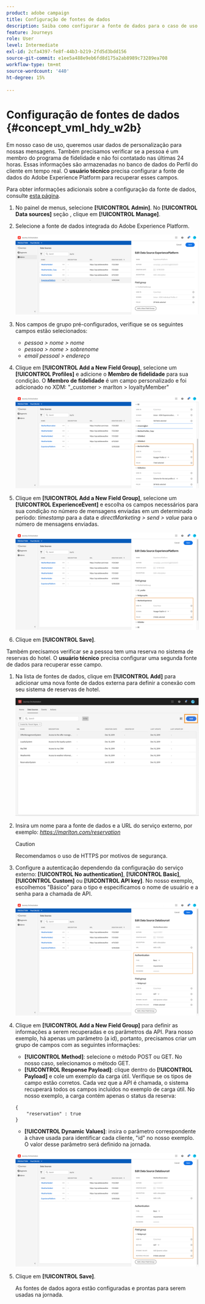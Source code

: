 ```yaml
---
product: adobe campaign
title: Configuração de fontes de dados
description: Saiba como configurar a fonte de dados para o caso de uso avançado do jornada
feature: Journeys
role: User
level: Intermediate
exl-id: 2cfa4397-fe8f-44b3-b219-2fd5d3bdd156
source-git-commit: e1ee5a488e9eb6fd8d175a2ab8989c73289ea708
workflow-type: tm+mt
source-wordcount: '440'
ht-degree: 15%

---
```


# Configuração de fontes de dados {#concept_vml_hdy_w2b}

Em nosso caso de uso, queremos usar dados de personalização para nossas mensagens. Também precisamos verificar se a pessoa é um membro do programa de fidelidade e não foi contatado nas últimas 24 horas. Essas informações são armazenadas no banco de dados do Perfil do cliente em tempo real. O **usuário técnico** precisa configurar a fonte de dados do Adobe Experience Platform para recuperar esses campos.

Para obter informações adicionais sobre a configuração da fonte de dados, consulte [esta página](../datasource/about-data-sources.md).

1. No painel de menus, selecione **[!UICONTROL Admin]**. No **[!UICONTROL Data sources]** seção , clique em **[!UICONTROL Manage]**.
1. Selecione a fonte de dados integrada do Adobe Experience Platform.

   ![](../assets/journey23.png)

1. Nos campos de grupo pré-configurados, verifique se os seguintes campos estão selecionados:

   * _pessoa > nome > nome_
   * _pessoa > nome > sobrenome_
   * _email pessoal > endereço_

1. Clique em **[!UICONTROL Add a New Field Group]**, selecione um **[!UICONTROL Profiles]** e adicione o **Membro de fidelidade** para sua condição. O **Membro de fidelidade** é um campo personalizado e foi adicionado no XDM: &quot;_customer > marlton > loyaltyMember&quot;

   ![](../assets/journeyuc2_6.png)

1. Clique em **[!UICONTROL Add a New Field Group]**, selecione um **[!UICONTROL ExperienceEvent]** e escolha os campos necessários para sua condição no número de mensagens enviadas em um determinado período: _timestamp_ para a data e _directMarketing > send > value_ para o número de mensagens enviadas.

   ![](../assets/journeyuc2_7.png)

1. Clique em **[!UICONTROL Save]**.

Também precisamos verificar se a pessoa tem uma reserva no sistema de reservas do hotel. O **usuário técnico** precisa configurar uma segunda fonte de dados para recuperar esse campo.

1. Na lista de fontes de dados, clique em **[!UICONTROL Add]** para adicionar uma nova fonte de dados externa para definir a conexão com seu sistema de reservas de hotel.

   ![](../assets/journeyuc2_9.png)

1. Insira um nome para a fonte de dados e a URL do serviço externo, por exemplo: _https://marlton.com/reservation_

   >[!CAUTION]
   >
   >Recomendamos o uso de HTTPS por motivos de segurança.

1. Configure a autenticação dependendo da configuração do serviço externo: **[!UICONTROL No authentication]**, **[!UICONTROL Basic]**, **[!UICONTROL Custom]** ou **[!UICONTROL API key]**. No nosso exemplo, escolhemos &quot;Básico&quot; para o tipo e especificamos o nome de usuário e a senha para a chamada de API.

   ![](../assets/journeyuc2_10.png)

1. Clique em **[!UICONTROL Add a New Field Group]** para definir as informações a serem recuperadas e os parâmetros da API. Para nosso exemplo, há apenas um parâmetro (a id), portanto, precisamos criar um grupo de campos com as seguintes informações:

   * **[!UICONTROL Method]**: selecione o método POST ou GET. No nosso caso, selecionamos o método GET.
   * **[!UICONTROL Response Payload]**: clique dentro do **[!UICONTROL Payload]** e cole um exemplo da carga útil. Verifique se os tipos de campo estão corretos. Cada vez que a API é chamada, o sistema recuperará todos os campos incluídos no exemplo de carga útil. No nosso exemplo, a carga contém apenas o status da reserva:

   ```
   {
       "reservation" : true
   }
   ```

   * **[!UICONTROL Dynamic Values]**: insira o parâmetro correspondente à chave usada para identificar cada cliente, &quot;id&quot; no nosso exemplo. O valor desse parâmetro será definido na jornada.

   ![](../assets/journeyuc2_11.png)

1. Clique em **[!UICONTROL Save]**.

   As fontes de dados agora estão configuradas e prontas para serem usadas na jornada.

